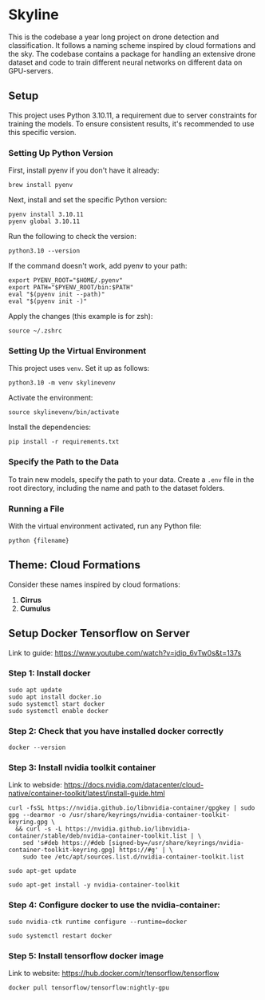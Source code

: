 # Skyline

This is the codebase a year long project on drone detection and classification. It follows a naming scheme inspired by cloud formations and the sky. The codebase contains a package for handling an extensive drone dataset and code to train different neural networks on different data on GPU-servers.

## Setup

This project uses Python 3.10.11, a requirement due to server constraints for training the models. To ensure consistent results, it's recommended to use this specific version.

### Setting Up Python Version

First, install pyenv if you don't have it already:

```
brew install pyenv
```

Next, install and set the specific Python version:

```
pyenv install 3.10.11
pyenv global 3.10.11
```

Run the following to check the version:

```
python3.10 --version
```

If the command doesn't work, add pyenv to your path:

```
export PYENV_ROOT="$HOME/.pyenv"
export PATH="$PYENV_ROOT/bin:$PATH"
eval "$(pyenv init --path)"
eval "$(pyenv init -)"
```

Apply the changes (this example is for zsh):

```
source ~/.zshrc
```

### Setting Up the Virtual Environment

This project uses `venv`. Set it up as follows:

```
python3.10 -m venv skylinevenv
```

Activate the environment:

```
source skylinevenv/bin/activate
```

Install the dependencies:

```
pip install -r requirements.txt
```

### Specify the Path to the Data

To train new models, specify the path to your data. Create a `.env` file in the root directory, including the name and path to the dataset folders.

### Running a File

With the virtual environment activated, run any Python file:

```
python {filename}
```

## Theme: Cloud Formations

Consider these names inspired by cloud formations:

1. **Cirrus**
2. **Cumulus**

## Setup Docker Tensorflow on Server

Link to guide: https://www.youtube.com/watch?v=jdip_6vTw0s&t=137s

### Step 1: Install docker

```
sudo apt update
sudo apt install docker.io
sudo systemctl start docker
sudo systemctl enable docker
```

### Step 2: Check that you have installed docker correctly

```
docker --version
```

### Step 3: Install nvidia toolkit container

Link to webside: https://docs.nvidia.com/datacenter/cloud-native/container-toolkit/latest/install-guide.html

```
curl -fsSL https://nvidia.github.io/libnvidia-container/gpgkey | sudo gpg --dearmor -o /usr/share/keyrings/nvidia-container-toolkit-keyring.gpg \
  && curl -s -L https://nvidia.github.io/libnvidia-container/stable/deb/nvidia-container-toolkit.list | \
    sed 's#deb https://#deb [signed-by=/usr/share/keyrings/nvidia-container-toolkit-keyring.gpg] https://#g' | \
    sudo tee /etc/apt/sources.list.d/nvidia-container-toolkit.list
```

```
sudo apt-get update
```

```
sudo apt-get install -y nvidia-container-toolkit
```

### Step 4: Configure docker to use the nvidia-container:

```
sudo nvidia-ctk runtime configure --runtime=docker
```

```
sudo systemctl restart docker
```

### Step 5: Install tensorflow docker image

Link to website: https://hub.docker.com/r/tensorflow/tensorflow

```
docker pull tensorflow/tensorflow:nightly-gpu
```
